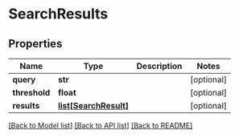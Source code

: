 # SearchResults

## Properties
Name | Type | Description | Notes
------------ | ------------- | ------------- | -------------
**query** | **str** |  | [optional] 
**threshold** | **float** |  | [optional] 
**results** | [**list[SearchResult]**](SearchResult.md) |  | [optional] 

[[Back to Model list]](../README.md#documentation-for-models) [[Back to API list]](../README.md#documentation-for-api-endpoints) [[Back to README]](../README.md)


